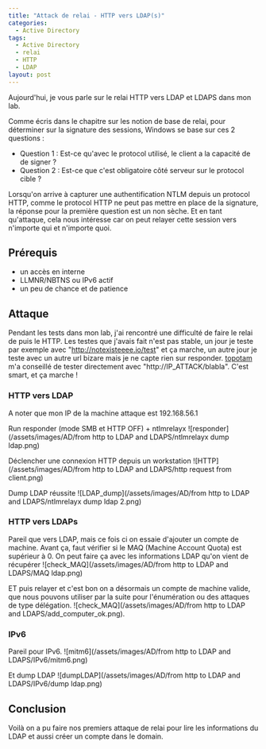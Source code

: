 ```yaml
---
title: "Attack de relai - HTTP vers LDAP(s)"
categories:
  - Active Directory
tags:
  - Active Directory
  - relai
  - HTTP
  - LDAP
layout: post
---
```


Aujourd'hui, je vous parle sur le relai HTTP vers LDAP et LDAPS dans mon lab. 

Comme écris dans le chapitre sur les notion de base de relai, pour déterminer sur la signature des sessions, Windows se base sur ces 2 questions :
- Question 1 : Est-ce qu'avec le protocol utilisé, le client a la capacité de de signer ? 
- Question 2 : Est-ce que c'est obligatoire côté serveur sur le protocol cible ? 

Lorsqu'on arrive à capturer une authentification NTLM depuis un protocol HTTP, comme le protocol HTTP ne peut pas mettre en place de la signature, la réponse pour la première question est un non sèche. Et en tant qu'attaque, cela nous intéresse car on peut relayer cette session vers n'importe qui et n'importe quoi.


## Prérequis
- un accès en interne
- LLMNR/NBTNS ou IPv6 actif
- un peu de chance et de patience


## Attaque

Pendant les tests dans mon lab, j'ai rencontré une difficulté de faire le relai de puis le HTTP. Les testes que j'avais fait n'est pas stable, un jour je teste par exemple avec "http://notexisteeee.io/test" et ça marche, un autre jour je teste avec un autre url bizare mais je ne capte rien sur responder. [topotam](https://x.com/topotam77) m'a conseillé de tester directement avec "http://IP_ATTACK/blabla". C'est smart, et ça marche ! 

### HTTP vers LDAP
A noter que mon IP de la machine attaque est 192.168.56.1

Run responder (mode SMB et HTTP OFF) + ntlmrelayx 
![responder](/assets/images/AD/from http to LDAP and LDAPS/ntlmrelayx dump ldap.png)

Déclencher une connexion HTTP depuis un workstation
![HTTP](/assets/images/AD/from http to LDAP and LDAPS/http request from client.png)

Dump LDAP réussite 
![LDAP_dump](/assets/images/AD/from http to LDAP and LDAPS/ntlmrelayx dump ldap 2.png)

### HTTP vers LDAPs
Pareil que vers LDAP, mais ce fois ci on essaie d'ajouter un compte de machine. Avant ça, faut vérifier si le MAQ (Machine Account Quota) est supérieur à 0. On peut faire ça avec les informations LDAP qu'on vient de récupérer
![check_MAQ](/assets/images/AD/from http to LDAP and LDAPS/MAQ ldap.png)

ET puis relayer et c'est bon on a désormais un compte de machine valide, que nous pouvons utiliser par la suite pour l'énumération ou des attaques de type délégation. 
![check_MAQ](/assets/images/AD/from http to LDAP and LDAPS/add_computer_ok.png). 

### IPv6
Pareil pour IPv6.
![mitm6](/assets/images/AD/from http to LDAP and LDAPS/IPv6/mitm6.png)

Et dump LDAP
![dumpLDAP](/assets/images/AD/from http to LDAP and LDAPS/IPv6/dump ldap.png)

## Conclusion

Voilà on a pu faire nos premiers attaque de relai pour lire les informations du LDAP et aussi créer un compte dans le domain. 
